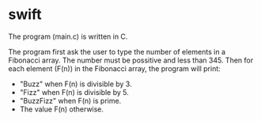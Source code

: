 # swift
The program (main.c) is written in C.

The program first ask the user to type the number of elements in a Fibonacci array.
The number must be possitive and less than 345. Then for each element (F(n)) in the Fibonacci
array, the program will print:

- "Buzz" when F(n) is divisible by 3.
- "Fizz" when F(n) is divisible by 5.
- "BuzzFizz" when F(n) is prime.
- The value F(n) otherwise.

